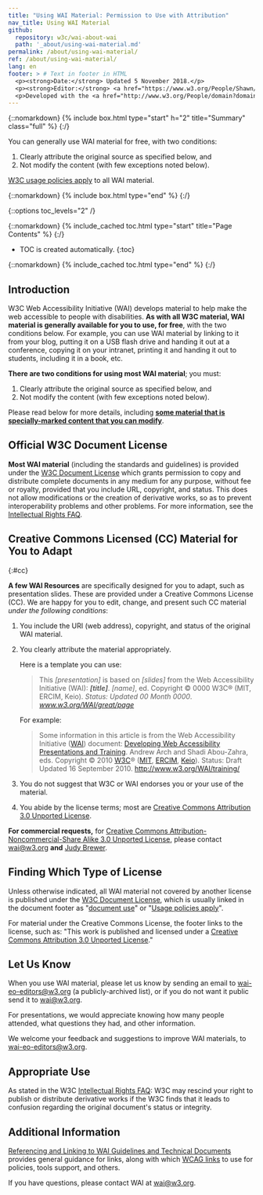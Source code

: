 ```yaml
---
title: "Using WAI Material: Permission to Use with Attribution"
nav_title: Using WAI Material
github:
  repository: w3c/wai-about-wai
  path: '_about/using-wai-material.md'
permalink: /about/using-wai-material/
ref: /about/using-wai-material/
lang: en
footer: > # Text in footer in HTML
  <p><strong>Date:</strong> Updated 5 November 2018.</p>
  <p><strong>Editor:</strong> <a href="https://www.w3.org/People/Shawn/">Shawn Lawton Henry</a>.</p>
  <p>Developed with the <a href="http://www.w3.org/People/domain?domain=Web+Accessibility+Initiative">WAI staff</a> and <a href="https://www.w3.org/People/functions/comm">W3C Communications staff</a>.</p>
---
```


{::nomarkdown}
{% include box.html type="start" h="2" title="Summary" class="full" %}
{:/}

You can generally use WAI material for free, with two conditions:
1.  Clearly attribute the original source as specified below, and
2.  Not modify the content (with few exceptions noted below).

[W3C usage policies apply](https://www.w3.org/Consortium/Legal/ipr-notice) to all WAI material.

{::nomarkdown}
{% include box.html type="end" %}
{:/}


{::options toc_levels="2" /}

{::nomarkdown}
{% include_cached toc.html type="start" title="Page Contents" %}
{:/}

-   TOC is created automatically.
{:toc}

{::nomarkdown}
{% include_cached toc.html type="end" %}
{:/}


## Introduction

W3C Web Accessibility Initiative (WAI) develops material to help make the web accessible to people with disabilities. **As with all W3C material, WAI material is generally available for you to use, for free**, with the two conditions below. For example, you can use WAI material by linking to it from your blog, putting it on a USB flash drive and handing it out at a conference, copying it on your intranet, printing it and handing it out to students, including it in a book, etc.

**There are two conditions for using most WAI material**; you must:

1.  Clearly attribute the original source as specified below, and
2.  Not modify the content (with few exceptions noted below).

Please read below for more details, including [**some material that is specially-marked content that you can modify**](#cc).

## Official W3C Document License

**Most WAI material** (including the standards and guidelines) is provided under the [W3C Document License](https://www.w3.org/Consortium/Legal/2015/doc-license.html) which grants permission to copy and distribute complete documents in any medium for any purpose, without fee or royalty, provided that you include URL, copyright, and status. This does not allow modifications or the creation of derivative works, so as to prevent interoperability problems and other problems. For more information, see the [Intellectual Rights FAQ](http://www.w3.org/Consortium/Legal/IPR-FAQ-20000620).

## Creative Commons Licensed (CC) Material for You to Adapt
{:#cc}

**A few WAI Resources** are specifically designed for you to adapt, such as presentation slides. These are provided under a Creative Commons License (CC). We are happy for you to edit, change, and present such CC material *under the following conditions*:

1.  You include the URI (web address), copyright, and status of the original WAI material.
2.  You clearly attribute the material appropriately.<br>
    
    Here is a template you can use:<br>

    > This *\[presentation\]* is based on *\[slides\]* from the Web
    > Accessibility Initiative (WAI): ***\[title\]***. *\[name\]*, ed.
    > Copyright © 0000 W3C® (MIT, ERCIM, Keio). *Status: Updated 00
    > Month 0000*. *www.w3.org/WAI/great/page*

    For example:

    > Some information in this article is from the Web Accessibility
    > Initiative ([WAI](http://www.w3.org/WAI/)) document: [Developing
    > Web Accessibility Presentations and
    > Training](http://www.w3.org/WAI/training/). Andrew Arch and Shadi
    > Abou-Zahra, eds. Copyright © 2010 [W3C](http://www.w3.org/)®
    > ([MIT](http://www.csail.mit.edu/), [ERCIM](http://www.ercim.eu/),
    > [Keio](http://www.keio.ac.jp/)). Status: Draft Updated 16
    > September 2010. <http://www.w3.org/WAI/training/>

3.  You do not suggest that W3C or WAI endorses you or your use of the material.
4.  You abide by the license terms; most are [Creative Commons Attribution 3.0 Unported License](http://creativecommons.org/licenses/by/3.0/).

**For commercial requests,** for [Creative Commons Attribution-Noncommercial-Share Alike 3.0 Unported License](http://creativecommons.org/licenses/by-nc-sa/3.0/), please contact <wai@w3.org> **and** [Judy Brewer](http://www.w3.org/People/Brewer/).

## Finding Which Type of License

Unless otherwise indicated, all WAI material not covered by another license is published under the [W3C Document License](http://www.w3.org/Consortium/Legal/2002/copyright-documents-20021231), which is usually linked in the document footer as "[document use](http://www.w3.org/Consortium/Legal/2002/copyright-documents-20021231)" or "[Usage policies apply](http://www.w3.org/Consortium/Legal/2002/ipr-notice-20021231)".

For material under the Creative Commons License, the footer links to the license, such as: "This work is published and licensed under a [Creative Commons Attribution 3.0 Unported License](http://creativecommons.org/licenses/by/3.0/)."

## Let Us Know

When you use WAI material, please let us know by sending an email to <wai-eo-editors@w3.org> (a publicly-archived list), or if you do not want it public send it to <wai@w3.org>.

For presentations, we would appreciate knowing how many people attended, what questions they had, and other information.

We welcome your feedback and suggestions to improve WAI materials, to <wai-eo-editors@w3.org>.

## Appropriate Use

As stated in the W3C [Intellectual Rights FAQ](http://www.w3.org/Consortium/Legal/IPR-FAQ-20000620#annotate): W3C may rescind your right to publish or distribute derivative works if the W3C finds that it leads to confusion regarding the original document's status or integrity.

## Additional Information

[Referencing and Linking to WAI Guidelines and Technical Documents](http://www.w3.org/WAI/intro/linking.html) provides general guidance for links, along with which [WCAG links](http://www.w3.org/WAI/intro/linking.html#wcag) to use for policies, tools support, and others.

If you have questions, please contact WAI at <wai@w3.org>.

